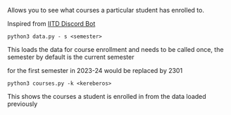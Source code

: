 Allows you to see what courses a particular student has enrolled to.

Inspired from [IITD Discord Bot](https://github.com/as1605/IITD-Bot)

```
python3 data.py - s <semester>
```

This loads the data for course enrollment and needs to be called once, the semester by default is the current semester

for the first semester in 2023-24 <semester> would be replaced by 2301


```
python3 courses.py -k <kereberos>
```

This shows the courses a student is enrolled in from the data loaded previously
